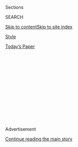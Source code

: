 <div id="app">

<div>

<div>

<div>

<div class="NYTAppHideMasthead css-1q2w90k e1suatyy0">

<div class="section css-ui9rw0 e1suatyy2">

<div class="css-eph4ug er09x8g0">

<div class="css-6n7j50">

</div>

<span class="css-1dv1kvn">Sections</span>

<div class="css-10488qs">

<span class="css-1dv1kvn">SEARCH</span>

</div>

[Skip to content](#site-content)[Skip to site
index](#site-index)

</div>

<div id="masthead-section-label" class="css-1wr3we4 eaxe0e00">

[Style](https://www.nytimes3xbfgragh.onion/section/style)

</div>

<div class="css-10698na e1huz5gh0">

</div>

</div>

<div id="masthead-bar-one" class="section hasLinks css-15hmgas e1csuq9d3">

<div class="css-uqyvli e1csuq9d0">

</div>

<div class="css-1uqjmks e1csuq9d1">

</div>

<div class="css-9e9ivx">

[](https://myaccount.nytimes3xbfgragh.onion/auth/login?response_type=cookie&client_id=vi)

</div>

<div class="css-1bvtpon e1csuq9d2">

[Today’s
Paper](https://www.nytimes3xbfgragh.onion/section/todayspaper)

</div>

</div>

</div>

</div>

<div data-aria-hidden="false">

<div id="site-content" data-role="main">

<div>

<div class="css-1aor85t" style="opacity:0.000000001;z-index:-1;visibility:hidden">

<div class="css-1hqnpie">

<div class="css-epjblv">

<span class="css-17xtcya">[Style](/section/style)</span><span class="css-x15j1o">|</span><span class="css-fwqvlz">When
Marriage Is Just Another Overhyped
Nightclub</span>

</div>

<div class="css-k008qs">

<div class="css-1iwv8en">

<span class="css-18z7m18"></span>

<div>

</div>

</div>

<span class="css-1n6z4y">https://nyti.ms/3aaanej</span>

<div class="css-1705lsu">

<div class="css-4xjgmj">

<div class="css-4skfbu" data-role="toolbar" data-aria-label="Social Media Share buttons, Save button, and Comments Panel with current comment count" data-testid="share-tools">

  - 
  - 
  - 
  - 
    
    <div class="css-6n7j50">
    
    </div>

  - 

</div>

</div>

</div>

</div>

</div>

</div>

<div class="css-13pd83m">

</div>

<div id="top-wrapper" class="css-1sy8kpn">

<div id="top-slug" class="css-l9onyx">

Advertisement

</div>

[Continue reading the main
story](#after-top)

<div class="ad top-wrapper" style="text-align:center;height:100%;display:block;min-height:250px">

<div id="top" class="place-ad" data-position="top" data-size-key="top">

</div>

</div>

<div id="after-top">

</div>

</div>

<div>

<div id="sponsor-wrapper" class="css-1hyfx7x">

<div id="sponsor-slug" class="css-19vbshk">

Supported by

</div>

[Continue reading the main
story](#after-sponsor)

<div id="sponsor" class="ad sponsor-wrapper" style="text-align:center;height:100%;display:block">

</div>

<div id="after-sponsor">

</div>

</div>

<div class="css-186x18t">

Modern Love

</div>

<div class="css-1vkm6nb ehdk2mb0">

# When Marriage Is Just Another Overhyped Nightclub

</div>

Being single in your 30s can feel like waiting to enter a popular club,
only to get in and think: What’s the big
deal?

<div class="css-79elbk" data-testid="photoviewer-wrapper">

<div class="css-z3e15g" data-testid="photoviewer-wrapper-hidden">

</div>

<div class="css-1a48zt4 ehw59r15" data-testid="photoviewer-children">

![<span class="css-cnj6d5 e1z0qqy90" itemprop="copyrightHolder"><span class="css-1ly73wi e1tej78p0">Credit...</span><span><span>Brian
Rea</span></span></span>](https://static01.graylady3jvrrxbe.onion/images/2020/08/09/fashion/09MODERN-MARRIAGECLUB/09MODERN-MARRIAGECLUB-articleLarge.jpg?quality=75&auto=webp&disable=upscale)

</div>

</div>

<div class="css-18e8msd">

<div class="css-vp77d3 epjyd6m0">

<div class="css-1baulvz">

By <span class="css-1baulvz last-byline" itemprop="name">Katerina
Tsasis</span>

</div>

</div>

  - 
    
    <div class="css-ld3wwf e16638kd2">
    
    Published Aug. 7, 2020Updated Aug. 8,
    2020
    
    </div>

  - 
    
    <div class="css-4xjgmj">
    
    <div class="css-pvvomx" data-role="toolbar" data-aria-label="Social Media Share buttons, Save button, and Comments Panel with current comment count" data-testid="share-tools">
    
      - 
      - 
      - 
      - 
        
        <div class="css-6n7j50">
        
        </div>
    
      - 
    
    </div>
    
    </div>

</div>

<div class="css-mdjrty">

[Leer en
español](https://www.nytimes3xbfgragh.onion/es/2020/08/16/espanol/estilos-de-vida/soltera-amor.html "Read in Spanish")

</div>

</div>

<div class="section meteredContent css-1r7ky0e" name="articleBody" itemprop="articleBody">

<div class="css-1fanzo5 StoryBodyCompanionColumn">

<div class="css-53u6y8">

People treat you differently when you are steadily single. Not everyone,
not all the time, not always overtly, not necessarily unkindly. They ask
why no one has snatched you up, offer to set you up on blind dates, seat
you at the singles table at formal events. They extend last-minute
invitations to dinner parties when someone else has bailed.

They make you feel as if you are not the norm, despite the fact that
U.S. census data tells us singlehood is, in fact, increasingly the norm.

As a child, I belonged to an immigrant community that viewed marriage
and motherhood as a woman’s primary goal in life. The stories around me
were full of weddings as happy endings: “Friends,” “Sex and the City,”
“Full House.” Every romcom. Every sitcom. “Pride and Prejudice,”
“Little Women,” every fairy tale. Brangelina, Kim and Kanye, the
outsize interest Americans take in British royal weddings.

I did the typical things: went to college, worked, made friends, went
out, met men in bars, at school, at the office. Meeting people was easy;
forging relationships was hard. It was the early 2000s in Los Angeles, a
place where it seemed everyone wanted to keep their options open. I
frequently found myself in relationship purgatory — seeing someone but
not really dating, dating but not in a relationship, or in a
relationship but not one with a future.

</div>

</div>

<div class="css-1fanzo5 StoryBodyCompanionColumn">

<div class="css-53u6y8">

*\[*[*Sign up for Love Letter, our weekly email about Modern Love,
weddings and
relationships.*](https://www.nytimes3xbfgragh.onion/newsletters/love-letter)*\]*

It was around this time that my younger sister finished college and
announced her engagement. I was about to move overseas to attend an
M.B.A. program. Commentary from the auntie-types in my life became more
pointed. “Don’t wait too long\!” they teased, joking but not really.
From their point of view, I was spending time on the wrong priorities.
At 26, I needed to get down to business.

“Are you still planning to go?” my mother asked.

Here’s another thing that happens when you’re single: Your time and
plans are perceived as less fixed and less valid than for people who are
married.

You’re the one expected to make long schleps to see loved ones for the
holidays or to stay later at work when your colleagues need to pick up
their children. With my sister’s wedding on the horizon, there was an
unspoken expectation that I wouldn’t miss any of the lead-up to the
happy event.

I went to Europe anyway.

When I traveled home for my sister’s wedding, the customs agent was
confused by my rumpled messenger bag with its two changes of clothes.

“That’s all you’ve got?” he said.

I have never felt less encumbered before or since, packing so light it
felt like I was floating, eager to get back to my adventures.

</div>

</div>

<div class="css-1fanzo5 StoryBodyCompanionColumn">

<div class="css-53u6y8">

Over that next year I learned new subjects, traveled to a dozen
countries, practiced speaking other languages, watched an opera staged
on the steps of a castle, hiked Mount Kilimanjaro, drove the terrifying
roundabout at the Arc de Triomphe.

It was also a year in which I experienced aggressive advances from male
classmates, “locker room talk” peppered into casual conversation, and a
steady stream of low-key sexism and mansplaining. The idea of dating had
never felt more daunting or less appealing.

When I returned to California, I found many of my friends had settled
into serious relationships that were leading toward marriage. At this
point, I had stopped believing one needed a partner to be fulfilled in
life, but I still thought I must be lacking in some fundamental way —
not good enough, attractive enough, nice enough, or something enough —
in comparison.

Friends, relatives, acquaintances and even strangers will obligingly
point out what you, as a single person, seem to lack. A friend of mine
went to see a doctor regarding a mental health question and his
prescription was that she needed a boyfriend. Well-meaning relatives
urged her to go to church to find a man, even though she’s agnostic.

I have been told I’m too picky, not getting any younger, should put
myself out there more, have to fight for love, and should look for a guy
who’s more attractive and less attractive, more nerdy and less nerdy,
more assertive and less assertive.

Men I have barely known or haven’t known at all have told me I should
wear more makeup, change my attitude, do more situps, dress differently,
smile more. I’ve heard it on a first date, walking down the street
minding my business, and in the middle of a conversation about a totally
different subject.

</div>

</div>

<div class="css-1fanzo5 StoryBodyCompanionColumn">

<div class="css-53u6y8">

It’s a strange thing to continue to look for the “right” person while
bristling against the expectation to do just that. I kept meeting
people: happy hours, meetup groups, online dating. I tried new things:
Salsa dancing\! Scooter rides\! Spelunking\! I spent time on
friendships, hobbies, adventures.

Mixed in with the fun stuff were sad and lonely moments, bad
relationships and painful breakups, but I no longer believed that I was
lacking, despite the cues I continued to receive from friends, family,
society. Life felt good, fulfilling and full. I didn’t have to wait for
someone else to create my happily ever after.

By my mid-30s I had moved to Austin, Texas, and my parents fretted about
me long-distance. Their lives hadn’t been easy, and they had only had
each other to lean on. My father worried I wouldn’t have anyone to take
care of me. What if I got sick? What if I needed help?

My mother, bewildered at my inability to find someone, said, “It’s not
like she has three heads\!”

I dated more. Coffee dates that fizzled out faster than foam on a
cappuccino. A happy hour date where I drank too much on an empty stomach
and bought a round for the bar. A dinner date with someone who kept
excusing himself to answer his phone. A relationship with someone who
wasn’t ready to commit. A relationship with someone who pined for an ex.

And then, a relationship that worked.

There wasn’t any magic about it, no soul awakening, no personal
reckoning, no neat and tidy reason as to why it worked where the others
hadn’t. I met a man who is a lovely human being. We found shared
interests and chemistry. We treated each other with kindness and
respect. I’m pretty sure if I had met him years before, or years later,
the outcome would have been the same: We got married.

I’m the same person, living in the same place, doing the same job, with
the same friends and the same hobbies. There was nothing worse about me
before. There is nothing better about me now. And yet, people who
treated my singlehood with curiosity, pity or disregard are now warmer
and more welcoming. It’s as if I have joined the club.

</div>

</div>

<div class="css-1fanzo5 StoryBodyCompanionColumn">

<div class="css-53u6y8">

I am asked fewer questions about my personal life. My spouse and I are
invited on outings with other couples. It’s accepted without question or
complaint when I decide to stay home for the holidays instead of
traveling to visit extended family. Unwanted advances are cut short by
the words “I’m married” when a “No, thank you” wasn’t adequate before.

What does another person’s legal declaration really say about you? Does
it confer validation? Does it make you seem more normal? Does it draw
new boundaries around you? Does it make you seem safer?

I love my partner and enjoy sharing our day-to-day lives, but marriage —
this thing young girls are taught to venerate — hasn’t transformed my
life. It’s more like weaving new strands into an existing tapestry than
ditching a drab pattern for a more colorful one.

When I lived in Los Angeles, I used to go out with friends and queue for
hours to get into some new, exclusive club, only to finally get in and
discover there wasn’t much going on inside. The social pressure
regarding marriage feels like that, an emphasis on getting through the
doorway without enough care for what lies beyond.

Our experiences vary. I can only describe mine. We punish and reward
people for how well they conform to our ideals without even realizing
it. We punish ourselves when the things we’re told to want keep us from
appreciating and enjoying the things we have.

Someone may read this and find my thoughts obvious, trite, outdated.
Someone may read this and think I have missed out in life. I’m writing
it anyway, for the times I thought: “Maybe I’m imagining things” and
“Maybe they’re right” and “Maybe there is something wrong with my
life.”

</div>

</div>

<div class="css-1fanzo5 StoryBodyCompanionColumn">

<div class="css-53u6y8">

What I have to say to my friends who feel pressure from family or
society as they navigate dating, relationships or a single life, and who
have been told they are somehow less than whole because they’re on their
own: You are not. A full and meaningful life belongs to us all, no
wedding required.

</div>

</div>

<div>

</div>

<div class="css-1fanzo5 StoryBodyCompanionColumn">

<div class="css-53u6y8">

[Katerina Tsasis](https://www.kt.marketing/) is a marketing strategist
and writer in Austin, Tex.

Modern Love can be reached at <modernlove@NYTimes.com>.

Want more from Modern Love? Watch the [TV
series](https://www.nytimes3xbfgragh.onion/2019/09/12/style/modern-love-tv-show-trailer.html);
sign up for the
[newsletter](https://www.nytimes3xbfgragh.onion/newsletters/love-letter);
or listen to the
[podcast](https://www.nytimes3xbfgragh.onion/column/modern-love-podcast)
on
[iTunes](https://itunes.apple.com/us/podcast/modern-love/id1065559535?mt=2&version=meter+at+0&module=meter-Links&pgtype=article&contentId=&mediaId=&referrer=&priority=true&action=click&contentCollection=meter-links-click),
[Spotify](https://open.spotify.com/show/03Er7mSPq9IEewOgbPD3vO) or
[Google
Play](https://play.google.com/music/listen?u=0#/ps/Iktqjbkz7bychbnofblw32dik64).
We also have swag at [the NYT
Store](https://store.nytimes3xbfgragh.onion/collections/modern-love) and
a book, “[Modern Love: True Stories of Love, Loss, and
Redemption](https://www.penguinrandomhouse.com/books/623036/modern-love-revised-and-updated-by-edited-by-daniel-jones-with-contributions-by-andrew-rannells-ayelet-waldman-amy-krouse-rosenthal-veronica-chambers-and-more/).”

</div>

</div>

</div>

<div>

</div>

<div>

</div>

<div>

</div>

<div>

<div id="bottom-wrapper" class="css-1ede5it">

<div id="bottom-slug" class="css-l9onyx">

Advertisement

</div>

[Continue reading the main
story](#after-bottom)

<div id="bottom" class="ad bottom-wrapper" style="text-align:center;height:100%;display:block;min-height:90px">

</div>

<div id="after-bottom">

</div>

</div>

</div>

</div>

</div>

## Site Index

<div>

</div>

## Site Information Navigation

  - [© <span>2020</span> <span>The New York Times
    Company</span>](https://help.nytimes3xbfgragh.onion/hc/en-us/articles/115014792127-Copyright-notice)

<!-- end list -->

  - [NYTCo](https://www.nytco.com/)
  - [Contact
    Us](https://help.nytimes3xbfgragh.onion/hc/en-us/articles/115015385887-Contact-Us)
  - [Work with us](https://www.nytco.com/careers/)
  - [Advertise](https://nytmediakit.com/)
  - [T Brand Studio](http://www.tbrandstudio.com/)
  - [Your Ad
    Choices](https://www.nytimes3xbfgragh.onion/privacy/cookie-policy#how-do-i-manage-trackers)
  - [Privacy](https://www.nytimes3xbfgragh.onion/privacy)
  - [Terms of
    Service](https://help.nytimes3xbfgragh.onion/hc/en-us/articles/115014893428-Terms-of-service)
  - [Terms of
    Sale](https://help.nytimes3xbfgragh.onion/hc/en-us/articles/115014893968-Terms-of-sale)
  - [Site
    Map](https://spiderbites.nytimes3xbfgragh.onion)
  - [Help](https://help.nytimes3xbfgragh.onion/hc/en-us)
  - [Subscriptions](https://www.nytimes3xbfgragh.onion/subscription?campaignId=37WXW)

</div>

</div>

</div>

</div>
